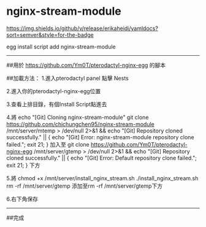 # nginx-stream-module
https://img.shields.io/github/v/release/erikaheidi/yamldocs?sort=semver&style=for-the-badge

egg install script add nginx-stream-module

---
##用於 https://github.com/Ym0T/pterodactyl-nginx-egg 的腳本

##加載方法：
1.進入pterodactyl panel 點擊 Nests

2.進入你的pterodactyl-nginx-egg位置

3.查看上排目錄，有個Install Script點進去

4.將
echo "[Git] Cloning nginx-stream-module"
git clone https://github.com/chichungchen95/nginx-stream-module /mnt/server/mtemp > /dev/null 2>&1 && echo "[Git] Repository cloned successfully." || { echo "[Git] Error: nginx-stream-module repository clone failed."; exit 21; }
加入至
git clone https://github.com/Ym0T/pterodactyl-nginx-egg /mnt/server/gtemp > /dev/null 2>&1 && echo "[Git] Repository cloned successfully." || { echo "[Git] Error: Default repository clone failed."; exit 21; }
下方

5.將
chmod +x /mnt/server/install_nginx_stream.sh
./install_nginx_stream.sh
rm -rf /mnt/server/gtemp
添加至rm -rf /mnt/server/gtemp下方

6.右下角保存

---
##完成
